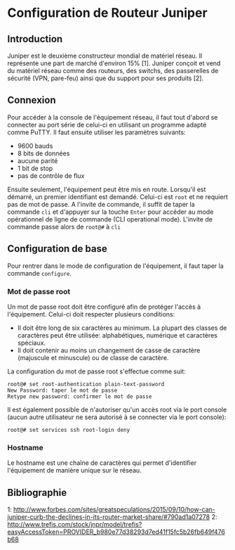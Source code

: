 <head><link rel="stylesheet" type="text/css" href="style.css"></head>

<!-- https://www.juniper.net/techpubs/en_US/junos15.1/topics/task/configuration/root-password.html -->

# Configuration de Routeur Juniper

## Introduction
Juniper est le deuxième constructeur mondial de matériel réseau. Il représente
une part de marché d'environ 15% [1]. Juniper conçoit et vend du matériel réseau
comme des routeurs, des switchs, des passerelles de sécurité (VPN, pare-feu)
ainsi que du support pour ses produits [2].

## Connexion
Pour accéder à la console de l'équipement réseau, il faut tout d'abord se
connecter au port série de celui-ci en utilisant un programme adapté comme
PuTTY. Il faut ensuite utiliser les paramètres suivants:

* 9600 bauds
* 8 bits de données
* aucune parité
* 1 bit de stop
* pas de contrôle de flux

Ensuite seulement, l'équipement peut être mis en route. Lorsqu'il est démarré,
un premier identifiant est demandé. Celui-ci est `root` et ne requiert pas de
mot de passe.  A l'invite de commande, il suffit de taper la commande `cli` et
d'appuyer sur la touche `Enter` pour accéder au mode opérationnel de ligne de
commande (CLI operational mode). L'invite de commande passe alors de `root@#` à
`cli`

## Configuration de base
Pour rentrer dans le mode de configuration de l'équipement, il faut taper la
commande `configure`.

### Mot de passe root
Un mot de passe root doit être configuré afin de protéger l'accès à
l'équipement. Celui-ci doit respecter plusieurs conditions:

* Il doit être long de six caractères au minimum. La plupart des classes de
  caractères peut être utilisée: alphabétiques, numérique et caractères
  spéciaux.
* Il doit contenir au moins un changement de casse de caractère (majuscule et
  minuscule) ou de classe de caractère.

La configuration du mot de passe root s'effectue comme suit:

	root@# set root-authentication plain-text-password
	New Password: taper le mot de passe
	Retype new password: confirmer le mot de passe

Il est également possible de n'autoriser qu'un accès root via le port console
(aucun autre utilisateur ne sera autorisé à se connecter via le port console):

	root@# set services ssh root-login deny

### Hostname
Le hostname est une chaîne de caractères qui permet d'identifier l'équipement
de manière unique sur le réseau.

## Bibliographie
1: http://www.forbes.com/sites/greatspeculations/2015/09/10/how-can-juniper-curb-the-declines-in-its-router-market-share/#790ad1a07278
2: http://www.trefis.com/stock/jnpr/model/trefis?easyAccessToken=PROVIDER_b980e77d38293d7ed41f15fc5b26fb649f476b68
